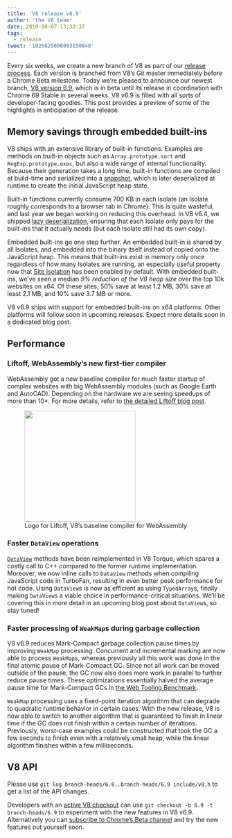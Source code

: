 ```yaml
---
title: 'V8 release v6.9'
author: 'the V8 team'
date: 2018-08-07 13:33:37
tags:
  - release
tweet: '1026825606003150848'
---
```

Every six weeks, we create a new branch of V8 as part of our [release process](https://github.com/v8/v8/wiki/Release-Process). Each version is branched from V8’s Git master immediately before a Chrome Beta milestone. Today we’re pleased to announce our newest branch, [V8 version 6.9](https://chromium.googlesource.com/v8/v8.git/+log/branch-heads/6.9), which is in beta until its release in coordination with Chrome 69 Stable in several weeks. V8 v6.9 is filled with all sorts of developer-facing goodies. This post provides a preview of some of the highlights in anticipation of the release.

## Memory savings through embedded built-ins

V8 ships with an extensive library of built-in functions. Examples are methods on built-in objects such as `Array.prototype.sort` and `RegExp.prototype.exec`, but also a wide range of internal functionality. Because their generation takes a long time, built-in functions are compiled at build-time and serialized into a [snapshot](/blog/custom-startup-snapshots), which is later deserialized at runtime to create the initial JavaScript heap state.

Built-in functions currently consume 700 KB in each Isolate (an Isolate roughly corresponds to a browser tab in Chrome). This is quite wasteful, and last year we began working on reducing this overhead. In V8 v6.4, we shipped [lazy deserialization](/blog/lazy-deserialization), ensuring that each Isolate only pays for the built-ins that it actually needs (but each Isolate still had its own copy).

Embedded built-ins go one step further. An embedded built-in is shared by all Isolates, and embedded into the binary itself instead of copied onto the JavaScript heap. This means that built-ins exist in memory only once regardless of how many Isolates are running, an especially useful property now that [Site Isolation](https://developers.google.com/web/updates/2018/07/site-isolation) has been enabled by default. With embedded built-ins, we’ve seen a median _9% reduction of the V8 heap size_ over the top 10k websites on x64. Of these sites, 50% save at least 1.2 MB, 30% save at least 2.1 MB, and 10% save 3.7 MB or more.

V8 v6.9 ships with support for embedded built-ins on x64 platforms. Other platforms will follow soon in upcoming releases. Expect more details soon in a dedicated blog post.

## Performance

### Liftoff, WebAssembly’s new first-tier compiler

WebAssembly got a new baseline compiler for much faster startup of complex websites with big WebAssembly modules (such as Google Earth and AutoCAD). Depending on the hardware we are seeing speedups of more than 10×. For more details, refer to [the detailed Liftoff blog post](/blog/liftoff).

<figure>
  <img src="/_img/v8-liftoff.svg" width="256" height="256" alt="">
  <figcaption>Logo for Liftoff, V8’s baseline compiler for WebAssembly</figcaption>
</figure>

### Faster `DataView` operations

[`DataView`](https://tc39.github.io/ecma262/#sec-dataview-objects) methods have been reimplemented in V8 Torque, which spares a costly call to C++ compared to the former runtime implementation. Moreover, we now inline calls to `DataView` methods when compiling JavaScript code in TurboFan, resulting in even better peak performance for hot code. Using `DataView`s is now as efficient as using `TypedArray`s, finally making `DataView`s a viable choice in performance-critical situations. We’ll be covering this in more detail in an upcoming blog post about `DataView`s, so stay tuned!

### Faster processing of `WeakMap`s during garbage collection

V8 v6.9 reduces Mark-Compact garbage collection pause times by improving `WeakMap` processing. Concurrent and incremental marking are now able to process `WeakMap`s, whereas previously all this work was done in the final atomic pause of Mark-Compact GC. Since not all work can be moved outside of the pause, the GC now also does more work in parallel to further reduce pause times. These optimizations essentially halved the average pause time for Mark-Compact GCs in [the Web Tooling Benchmark](https://github.com/v8/web-tooling-benchmark).

`WeakMap` processing uses a fixed-point iteration algorithm that can degrade to quadratic runtime behavior in certain cases. With the new release, V8 is now able to switch to another algorithm that is guaranteed to finish in linear time if the GC does not finish within a certain number of iterations. Previously, worst-case examples could be constructed that took the GC a few seconds to finish even with a relatively small heap, while the linear algorithm finishes within a few milliseconds.

## V8 API

Please use `git log branch-heads/6.8..branch-heads/6.9 include/v8.h` to get a list of the API changes.

Developers with an [active V8 checkout](https://github.com/v8/v8/wiki/Using-Git) can use `git checkout -b 6.9 -t branch-heads/6.9` to experiment with the new features in V8 v6.9. Alternatively you can [subscribe to Chrome’s Beta channel](https://www.google.com/chrome/browser/beta.html) and try the new features out yourself soon.
